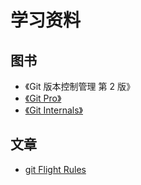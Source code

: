 # 学习资料

## 图书

* 《Git 版本控制管理 第 2 版》
* [《Git Pro》](https://git-scm.com/book/zh/v2)
* [《Git Internals》](https://github.com/pluralsight/git-internals-pdf)

## 文章

* [git Flight Rules](https://github.com/k88hudson/git-flight-rules/blob/master/README_zh-CN.md#%E5%85%B6%E5%AE%83%E8%B5%84%E6%BA%90other-resources)
